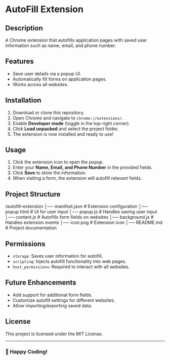 # AutoFill Extension

## Description
A Chrome extension that autofills application pages with saved user information such as name, email, and phone number.

## Features
- Save user details via a popup UI.
- Automatically fill forms on application pages.
- Works across all websites.

## Installation
1. Download or clone this repository.
2. Open Chrome and navigate to `chrome://extensions/`.
3. Enable **Developer mode** (toggle in the top-right corner).
4. Click **Load unpacked** and select the project folder.
5. The extension is now installed and ready to use!

## Usage
1. Click the extension icon to open the popup.
2. Enter your **Name, Email, and Phone Number** in the provided fields.
3. Click **Save** to store the information.
4. When visiting a form, the extension will autofill relevant fields.

## Project Structure
/autofill-extension │── manifest.json # Extension configuration │── popup.html # UI for user input │── popup.js # Handles saving user input │── content.js # Autofills form fields on websites │── background.js # Handles extension events │── icon.png # Extension icon │── README.md # Project documentation


## Permissions
- `storage`: Saves user information for autofill.
- `scripting`: Injects autofill functionality into web pages.
- `host_permissions`: Required to interact with all websites.

## Future Enhancements
- Add support for additional form fields.
- Customize autofill settings for different websites.
- Allow importing/exporting saved data.

## License
This project is licensed under the MIT License.

---

### 🚀 Happy Coding!
